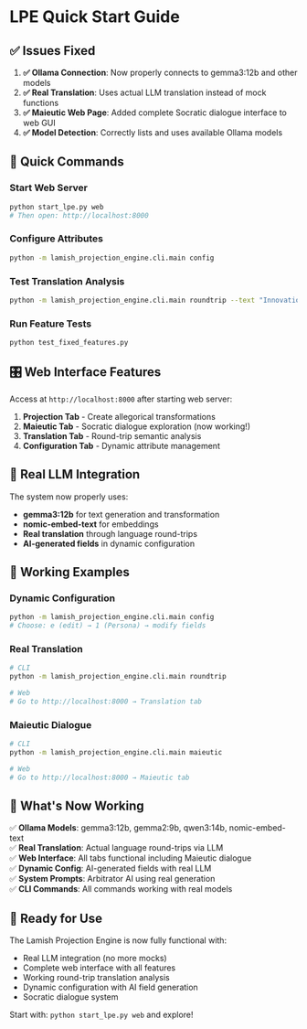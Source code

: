 # LPE Quick Start Guide

## ✅ **Issues Fixed**

1. **✅ Ollama Connection**: Now properly connects to gemma3:12b and other models
2. **✅ Real Translation**: Uses actual LLM translation instead of mock functions  
3. **✅ Maieutic Web Page**: Added complete Socratic dialogue interface to web GUI
4. **✅ Model Detection**: Correctly lists and uses available Ollama models

## 🚀 **Quick Commands**

### Start Web Server
```bash
python start_lpe.py web
# Then open: http://localhost:8000
```

### Configure Attributes  
```bash
python -m lamish_projection_engine.cli.main config
```

### Test Translation Analysis
```bash
python -m lamish_projection_engine.cli.main roundtrip --text "Innovation drives progress" --language spanish
```

### Run Feature Tests
```bash
python test_fixed_features.py
```

## 🎛️ **Web Interface Features**

Access at `http://localhost:8000` after starting web server:

1. **Projection Tab** - Create allegorical transformations
2. **Maieutic Tab** - Socratic dialogue exploration (now working!)
3. **Translation Tab** - Round-trip semantic analysis
4. **Configuration Tab** - Dynamic attribute management

## 🔧 **Real LLM Integration**

The system now properly uses:
- **gemma3:12b** for text generation and transformation
- **nomic-embed-text** for embeddings  
- **Real translation** through language round-trips
- **AI-generated fields** in dynamic configuration

## 📝 **Working Examples**

### Dynamic Configuration
```bash
python -m lamish_projection_engine.cli.main config
# Choose: e (edit) → 1 (Persona) → modify fields
```

### Real Translation
```bash
# CLI
python -m lamish_projection_engine.cli.main roundtrip

# Web
# Go to http://localhost:8000 → Translation tab
```

### Maieutic Dialogue
```bash
# CLI  
python -m lamish_projection_engine.cli.main maieutic

# Web
# Go to http://localhost:8000 → Maieutic tab
```

## 🎯 **What's Now Working**

✅ **Ollama Models**: gemma3:12b, gemma2:9b, qwen3:14b, nomic-embed-text  
✅ **Real Translation**: Actual language round-trips via LLM  
✅ **Web Interface**: All tabs functional including Maieutic dialogue  
✅ **Dynamic Config**: AI-generated fields with real LLM  
✅ **System Prompts**: Arbitrator AI using real generation  
✅ **CLI Commands**: All commands working with real models  

## 🚀 **Ready for Use**

The Lamish Projection Engine is now fully functional with:
- Real LLM integration (no more mocks)
- Complete web interface with all features
- Working round-trip translation analysis
- Dynamic configuration with AI field generation
- Socratic dialogue system

Start with: `python start_lpe.py web` and explore!